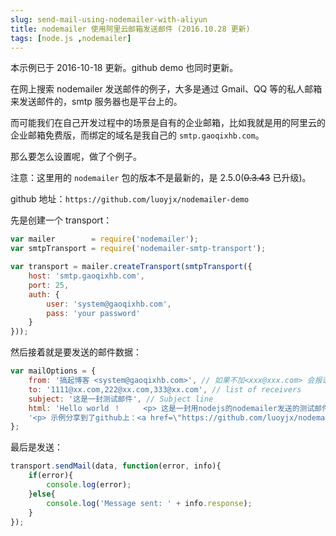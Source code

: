 ```yaml
---
slug: send-mail-using-nodemailer-with-aliyun
title: nodemailer 使用阿里云邮箱发送邮件 (2016.10.28 更新)
tags: [node.js ,nodemailer]
---
```


本示例已于 2016-10-18 更新。github demo 也同时更新。

在网上搜索 nodemailer 发送邮件的例子，大多是通过 Gmail、QQ 等的私人邮箱来发送邮件的，smtp 服务器也是平台上的。

而可能我们在自己开发过程中的场景是自有的企业邮箱，比如我就是用的阿里云的企业邮箱免费版，而绑定的域名是我自己的 `smtp.gaoqixhb.com`。

那么要怎么设置呢，做了个例子。

注意：这里用的 `nodemailer` 包的版本不是最新的，是 2.5.0(<del>0.3.43</del> 已升级)。

github 地址：`https://github.com/luoyjx/nodemailer-demo`

先是创建一个 transport：

```js
var mailer        = require('nodemailer');
var smtpTransport = require('nodemailer-smtp-transport');

var transport = mailer.createTransport(smtpTransport({
    host: 'smtp.gaoqixhb.com',
    port: 25,
    auth: {
        user: 'system@gaoqixhb.com',
        pass: 'your password'
    }
}));
```
然后接着就是要发送的邮件数据：

```js
var mailOptions = {
    from: '搞起博客 <system@gaoqixhb.com>', // 如果不加<xxx@xxx.com> 会报语法错误
    to: '1111@xx.com,222@xx.com,333@xx.com', // list of receivers
    subject: '这是一封测试邮件', // Subject line
    html: 'Hello world ！     <p> 这是一封用nodejs的nodemailer发送的测试邮件。</p> ' +
	'<p> 示例分享到了github上：<a href=\"https://github.com/luoyjx/nodemailer-demo\">https://github.com/luoyjx/nodemailer-demo</a></p>'// html body
};
```
最后是发送：

```js
transport.sendMail(data, function(error, info){
    if(error){
        console.log(error);
    }else{
        console.log('Message sent: ' + info.response);
    }
});
```
